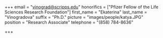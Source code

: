 +++
email = "vinograd@scripps.edu"
honorifics = ["Pfizer Fellow of the Life Sciences Research Foundation"]
first_name = "Ekaterina"
last_name = "Vinogradova"
suffix = "Ph.D."
picture = "images/people/katya.JPG"
position = "Research Associate"
telephone = "(858) 784-8636"

+++

